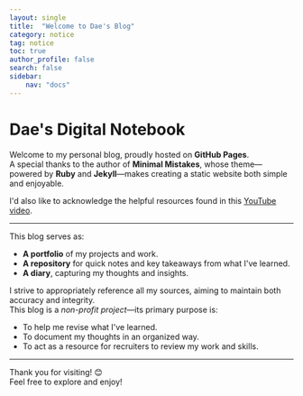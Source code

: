 ```yaml
---
layout: single
title:  "Welcome to Dae's Blog"
category: notice
tag: notice
toc: true
author_profile: false
search: false
sidebar:
    nav: "docs"
---
```


# Dae's Digital Notebook

Welcome to my personal blog, proudly hosted on **GitHub Pages**.  
A special thanks to the author of **Minimal Mistakes**, whose theme—powered by **Ruby** and **Jekyll**—makes creating a static website both simple and enjoyable.  

I'd also like to acknowledge the helpful resources found in this [YouTube video](https://www.youtube.com/watch?v=ACzFIAOsfpM).  

---

This blog serves as:  
- **A portfolio** of my projects and work.  
- **A repository** for quick notes and key takeaways from what I've learned.  
- **A diary**, capturing my thoughts and insights.  

I strive to appropriately reference all my sources, aiming to maintain both accuracy and integrity.  
This blog is a *non-profit project*—its primary purpose is:  
- To help me revise what I've learned.  
- To document my thoughts in an organized way.  
- To act as a resource for recruiters to review my work and skills.  

---

Thank you for visiting! 😊  
Feel free to explore and enjoy!
